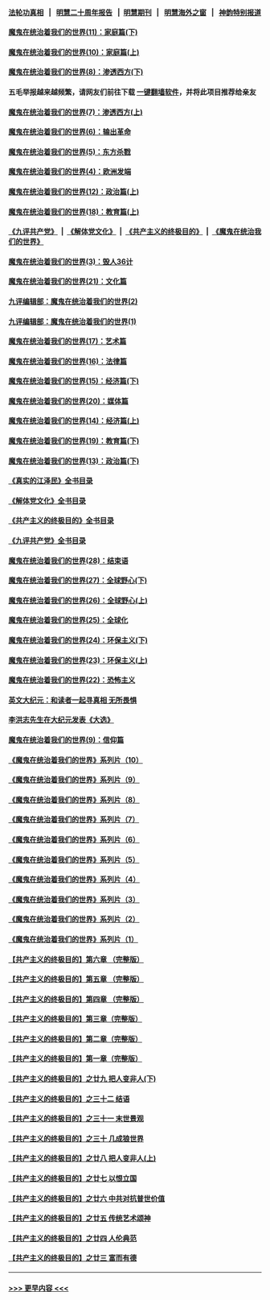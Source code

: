 #### [法轮功真相](https://github.com/gfw-breaker/truth/blob/master/README.md?t=0) &nbsp;&nbsp;|&nbsp;&nbsp; [明慧二十周年报告](https://github.com/gfw-breaker/mh-reports/blob/master/README.md?t=0) &nbsp;&nbsp;|&nbsp;&nbsp;[明慧期刊](https://github.com/gfw-breaker/mh-qikan) &nbsp;&nbsp;|&nbsp;&nbsp; [明慧海外之窗](https://github.com/gfw-breaker/mh-news/blob/master/README.md?t=0) &nbsp;&nbsp;|&nbsp;&nbsp; [神韵特别报道](https://github.com/gfw-breaker/mh-news/blob/master/shenyun.md?t=0)
#### [魔鬼在统治着我们的世界(11)：家庭篇(下)](../pages/nsc422/n10440961.md?t=11221650) 
#### [魔鬼在统治着我们的世界(10)：家庭篇(上)](../pages/nsc422/n10435448.md?t=11221650) 
#### [魔鬼在统治着我们的世界(8)：渗透西方(下)](../pages/nsc422/n10429603.md?t=11221650) 
#### 五毛举报越来越频繁，请网友们前往下载 [一键翻墙软件](https://github.com/gfw-breaker/ssr-accounts)，并将此项目推荐给亲友
#### [魔鬼在统治着我们的世界(7)：渗透西方(上)](../pages/nsc422/n10426013.md?t=11221650) 
#### [魔鬼在统治着我们的世界(6)：输出革命](../pages/nsc422/n10421536.md?t=11221650) 
#### [魔鬼在统治着我们的世界(5)：东方杀戮](../pages/nsc422/n10417707.md?t=11221650) 
#### [魔鬼在统治着我们的世界(4)：欧洲发端](../pages/nsc422/n10414890.md?t=11221650) 
#### [魔鬼在统治着我们的世界(12)：政治篇(上)](../pages/nsc422/n10444576.md?t=11221650) 
#### [魔鬼在统治着我们的世界(18)：教育篇(上)](../pages/nsc422/n10526970.md?t=11221650) 
#### [《九评共产党》](https://github.com/begood0513/9ping.md/blob/master/README.md) &nbsp;|&nbsp; [《解体党文化》](../../../../jtdwh.md/blob/master/README.md)  &nbsp;|&nbsp; [《共产主义的终极目的》](../../../../gczydzjmd.md/blob/master/README.md) &nbsp;|&nbsp; [《魔鬼在统治我们的世界》](../../../../mgztzwmdsj.md/blob/master/README.md) 
#### [魔鬼在统治着我们的世界(3)：毁人36计](../pages/nsc422/n10411583.md?t=11221650) 
#### [魔鬼在统治着我们的世界(21)：文化篇](../pages/nsc422/n10597706.md?t=11221650) 
#### [九评编辑部：魔鬼在统治着我们的世界(2)](../pages/nsc422/n10410036.md?t=11221650) 
#### [九评编辑部：魔鬼在统治着我们的世界(1)](../pages/nsc422/n10406825.md?t=11221650) 
#### [魔鬼在统治着我们的世界(17)：艺术篇](../pages/nsc422/n10499093.md?t=11221650) 
#### [魔鬼在统治着我们的世界(16)：法律篇](../pages/nsc422/n10485969.md?t=11221650) 
#### [魔鬼在统治着我们的世界(15)：经济篇(下)](../pages/nsc422/n10469975.md?t=11221650) 
#### [魔鬼在统治着我们的世界(20)：媒体篇](../pages/nsc422/n10586579.md?t=11221650) 
#### [魔鬼在统治着我们的世界(14)：经济篇(上)](../pages/nsc422/n10457370.md?t=11221650) 
#### [魔鬼在统治着我们的世界(19)：教育篇(下)](../pages/nsc422/n10564808.md?t=11221650) 
#### [魔鬼在统治着我们的世界(13)：政治篇(下)](../pages/nsc422/n10448270.md?t=11221650) 
#### [《真实的江泽民》全书目录](../pages/nsc422/n13721399.md?t=11221650) 
#### [《解体党文化》全书目录](../pages/nsc422/n13721157.md?t=11221650) 
#### [《共产主义的终极目的》全书目录](../pages/nsc422/n13721048.md?t=11221650) 
#### [《九评共产党》全书目录](../pages/nsc422/n13708085.md?t=11221650) 
#### [魔鬼在统治着我们的世界(28)：结束语](../pages/nsc422/n10936246.md?t=11221650) 
#### [魔鬼在统治着我们的世界(27)：全球野心(下)](../pages/nsc422/n10928319.md?t=11221650) 
#### [魔鬼在统治着我们的世界(26)：全球野心(上)](../pages/nsc422/n10900318.md?t=11221650) 
#### [魔鬼在统治着我们的世界(25)：全球化](../pages/nsc422/n10788205.md?t=11221650) 
#### [魔鬼在统治着我们的世界(24)：环保主义(下)](../pages/nsc422/n10695307.md?t=11221650) 
#### [魔鬼在统治着我们的世界(23)：环保主义(上)](../pages/nsc422/n10688613.md?t=11221650) 
#### [魔鬼在统治着我们的世界(22)：恐怖主义](../pages/nsc422/n10614727.md?t=11221650) 
#### [英文大纪元：和读者一起寻真相 无所畏惧](../pages/nsc422/n12542027.md?t=11221650) 
#### [李洪志先生在大纪元发表《大选》](../pages/nsc422/n12534746.md?t=11221650) 
#### [魔鬼在统治着我们的世界(9)：信仰篇](../pages/nsc422/n10432159.md?t=11221650) 
#### [《魔鬼在统治着我们的世界》系列片（10）](../pages/nsc422/n12292670.md?t=11221650) 
#### [《魔鬼在统治着我们的世界》系列片（9）](../pages/nsc422/n12290859.md?t=11221650) 
#### [《魔鬼在统治着我们的世界》系列片（8）](../pages/nsc422/n12287445.md?t=11221650) 
#### [《魔鬼在统治着我们的世界》系列片（7）](../pages/nsc422/n12283425.md?t=11221650) 
#### [《魔鬼在统治着我们的世界》系列片（6）](../pages/nsc422/n12282314.md?t=11221650) 
#### [《魔鬼在统治着我们的世界》系列片（5）](../pages/nsc422/n12281419.md?t=11221650) 
#### [《魔鬼在统治着我们的世界》系列片（4）](../pages/nsc422/n12274024.md?t=11221650) 
#### [《魔鬼在统治着我们的世界》系列片（3）](../pages/nsc422/n12271322.md?t=11221650) 
#### [《魔鬼在统治着我们的世界》系列片（2）](../pages/nsc422/n12269049.md?t=11221650) 
#### [《魔鬼在统治着我们的世界》系列片（1）](../pages/nsc422/n12267575.md?t=11221650) 
#### [【共产主义的终极目的】第六章 （完整版）](../pages/nsc422/n11428913.md?t=11221650) 
#### [【共产主义的终极目的】第五章 （完整版）](../pages/nsc422/n11428912.md?t=11221650) 
#### [【共产主义的终极目的】第四章 （完整版）](../pages/nsc422/n11428907.md?t=11221650) 
#### [【共产主义的终极目的】第三章（完整版）](../pages/nsc422/n11428848.md?t=11221650) 
#### [【共产主义的终极目的】第二章（完整版）](../pages/nsc422/n11428831.md?t=11221650) 
#### [【共产主义的终极目的】第一章（完整版）](../pages/nsc422/n11417651.md?t=11221650) 
#### [【共产主义的终极目的】之廿九 把人变非人(下)](../pages/nsc422/n11344140.md?t=11221650) 
#### [【共产主义的终极目的】之三十二 结语](../pages/nsc422/n11360535.md?t=11221650) 
#### [【共产主义的终极目的】之三十一 末世景观](../pages/nsc422/n11351129.md?t=11221650) 
#### [【共产主义的终极目的】之三十 几成狼世界](../pages/nsc422/n11348280.md?t=11221650) 
#### [【共产主义的终极目的】之廿八 把人变非人(上)](../pages/nsc422/n11340492.md?t=11221650) 
#### [【共产主义的终极目的】之廿七 以恨立国](../pages/nsc422/n11336944.md?t=11221650) 
#### [【共产主义的终极目的】之廿六 中共对抗普世价值](../pages/nsc422/n11324785.md?t=11221650) 
#### [【共产主义的终极目的】之廿五 传统艺术颂神](../pages/nsc422/n11296396.md?t=11221650) 
#### [【共产主义的终极目的】之廿四 人伦典范](../pages/nsc422/n11296397.md?t=11221650) 
#### [【共产主义的终极目的】之廿三 富而有德](../pages/nsc422/n11283598.md?t=11221650) 

----
#### [ >>> 更早内容 <<< ](../indexes/nsc422-earlier.md)
